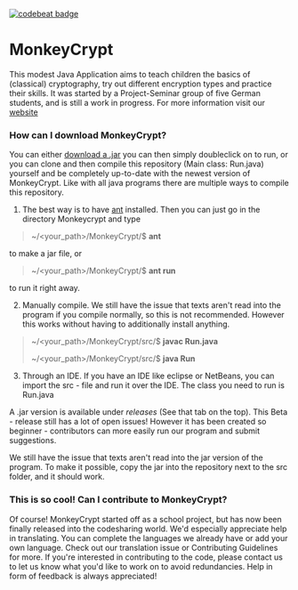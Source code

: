 
<a href="https://codebeat.co/projects/github-com-pseminarkryptographie-monkeycrypt-master-45559034-40d5-43df-ac50-dee5355e05b8"><img alt="codebeat badge" src="https://codebeat.co/badges/94ab665d-edf8-43b1-bc0a-874b25b88d29" /></a>

# MonkeyCrypt

This modest Java Application aims to teach children the basics of (classical) cryptography, try out different encryption types and practice their skills. It was started by a Project-Seminar group of five German students, and is still a work in progress. For more information visit our [website](https://MonkeyCrypt.jimdo.com "MonkeyCrypt Website")
### How can I download MonkeyCrypt?
You can either [download a .jar](https://github.com/PSeminarKryptographie/MonkeyCrypt/releases "MonkeyCrypt's latest release") you can then simply doubleclick on to run, or you can clone and then compile this repository (Main class: Run.java) yourself and be completely up-to-date with the newest version of MonkeyCrypt.
Like with all java programs there are multiple ways to compile this repository.

1.  The best way is to have <a href="https://ant.apache.org/manual/running.html">ant</a> installed. Then you can just go in the directory Monkeycrypt and type

> ~/<your_path>/MonkeyCrypt/$ **ant**

to make a jar file, or

> ~/<your_path>/MonkeyCrypt/$ **ant run**

to run it right away.

2. Manually compile. We still have the issue that texts aren't read into the program if you compile normally, so this is not recommended. However this works without having to additionally install anything.

> ~/<your_path>/MonkeyCrypt/src/$ **javac Run.java**
>
> ~/<your_path>/MonkeyCrypt/src/$ **java Run**

3. Through an IDE. If you have an IDE like eclipse or NetBeans, you can import the src - file and run it over the IDE. The class you need to run is Run.java

A .jar version is available under *releases* (See that tab on the top). This Beta - release still has a lot of open issues! However it has been created so beginner - contributors can more easily run our program and submit suggestions.

We still have the issue that texts aren't read into the jar version of the program. To make it possible, copy the jar into the repository next to the src folder, and it should work.

### This is so cool! Can I contribute to MonkeyCrypt?
Of course! MonkeyCrypt started off as a school project, but has now been finally released into the codesharing world. We'd especially appreciate help in translating. You can complete the languages we already have or add your own language. Check out our translation issue or Contributing Guidelines for more. If you're interested in contributing to the code, please contact us to let us know what you'd like to work on to avoid redundancies. Help in form of feedback is always appreciated!
